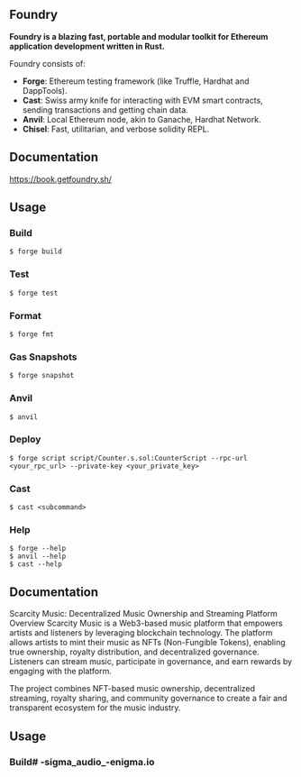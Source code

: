 ## Foundry

**Foundry is a blazing fast, portable and modular toolkit for Ethereum application development written in Rust.**

Foundry consists of:

-   **Forge**: Ethereum testing framework (like Truffle, Hardhat and DappTools).
-   **Cast**: Swiss army knife for interacting with EVM smart contracts, sending transactions and getting chain data.
-   **Anvil**: Local Ethereum node, akin to Ganache, Hardhat Network.
-   **Chisel**: Fast, utilitarian, and verbose solidity REPL.

## Documentation

https://book.getfoundry.sh/

## Usage

### Build

```shell
$ forge build
```

### Test

```shell
$ forge test
```

### Format

```shell
$ forge fmt
```

### Gas Snapshots

```shell
$ forge snapshot
```

### Anvil

```shell
$ anvil
```

### Deploy

```shell
$ forge script script/Counter.s.sol:CounterScript --rpc-url <your_rpc_url> --private-key <your_private_key>
```

### Cast

```shell
$ cast <subcommand>
```

### Help

```shell
$ forge --help
$ anvil --help
$ cast --help
```
## Documentation

Scarcity Music: Decentralized Music Ownership and Streaming Platform
Overview
Scarcity Music is a Web3-based music platform that empowers artists and listeners by leveraging blockchain technology. The platform allows artists to mint their music as NFTs (Non-Fungible Tokens), enabling true ownership, royalty distribution, and decentralized governance. Listeners can stream music, participate in governance, and earn rewards by engaging with the platform.

The project combines NFT-based music ownership, decentralized streaming, royalty sharing, and community governance to create a fair and transparent ecosystem for the music industry.

## Usage

### Build# -sigma_audio_-enigma.io

